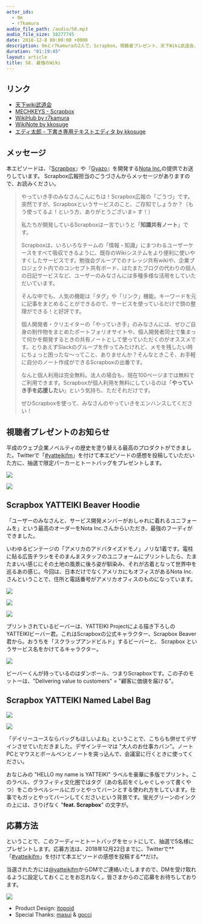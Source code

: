 ```yaml
---
actor_ids:
  - 9m
  - r7kamura
audio_file_path: /audio/58.mp3
audio_file_size: 38277745
date: 2018-12-8 00:00:00 +0900
description: 9mとr7kamuraの2人で、Scrapbox、視聴者プレゼント、天下Wiki武道会、最強のWiki、Wikiの本質、エディタ太郎などについて話しました。
duration: "01:19:45"
layout: article
title: 58. 最強のWiki
---
```


## リンク

- [天下wiki武道会](https://connpass.com/event/27643/)
- [MECHKEYS - Scrapbox](https://scrapbox.io/MECHKEYS/)
- [WikiHub by r7kamura](https://wikihub.io/)
- [WikiNote by kkosuge](https://wikinote.net/)
- [エディ太郎 - 下書き専用テキストエディタ by kkosuge](https://editaro.com/)

## メッセージ

本エピソードは、『[Scrapbox](https://scrapbox.io/)』や『[Gyazo](https://gyazo.com/)』を開発する[Nota Inc.](https://notainc.com/)の提供でお送りしています。
Scrapbox広報担当のごうづさんからメッセージがありますので、お読みください。
  
> やっていき手のみなさんこんにちは！Scrapbox広報の「ごうづ」です。 突然ですが、Scrapboxというサービスのこと、ご存知でしょうか？（もう使ってるよ！という方、ありがとうございま> す！）  
> 
> 私たちが開発しているScrapboxは一言でいうと「**知識共有ノート**」です。  
>   
> Scrapboxは、いろいろなチームの「情報・知識」にまつわるユーザーケースをすべて吸収できるように、既存のWikiシステムをより便利に使いやすくしたサービスです。勉強会グループでのナレッジ共有wikiや、企業プロジェクト内でのコンセプト共有ボード、はたまたブログの代わりの個人の日記サービスなど、ユーザーのみなさんには多種多様な活用をしていただいています。  
>   
> そんな中でも、人気の機能は「タグ」や「リンク」機能。キーワードを元に記事をまとめることができるので、サービスを使っているだけで頭の整理ができる！と好評です。  
>   
> 個人開発者・クリエイターの「やっていき手」のみなさんには、ぜひご自身の制作物をまとめたポートフォリオサイトや、個人開発者同士で集まって何かを開発するときの共有ノートとして使っていただくのがオススメです。とりあえずSlackのグループを作ってみたけれど、メモを残したい時にちょっと困ったな〜ってこと、ありませんか？そんなときこそ、お手軽に自分のノート作成ができるScrapboxの出番です。 
> 
> なんと個人利用は完全無料。法人の場合も、現在100ページまでは無料でご利用できます。Scrapboxが個人利用を無料にしているのは「**やっていき手を応援したい**」という気持ち、ただそれだけです。 
>   
> ぜひScrapboxを使って、みなさんのやっていきをエンハンスしてください！  

## 視聴者プレゼントのお知らせ

平成のウェブ企業ノベルティの歴史を塗り替える最高のプロダクトができました。Twitterで「[#yatteikifm](https://twitter.com/search?q=%23yatteikifm)」を付けて本エピソードの感想を投稿していただいた方に、抽選で限定パーカーとトートバッグをプレゼントします。

![](/images/slideshows/58/sb1.png)

![](/images/slideshows/58/sb2.png)

## Scrapbox YATTEIKI Beaver Hoodie

「ユーザーのみなさんと、サービス開発メンバーがおしゃれに着れるユニフォームを」という最高のオーダーをNota Inc.さんからいただき、最強のフーディができました。

いわゆるビンテージの「アメリカのアドバタイズドモノ」ノリな1着です。電柱に貼る広告チラシをそのまんまスタッフのユニフォームにプリントしたら、たまたまいい感じにその土地の風景に後ろ姿が馴染み、それが古着となって世界中を巡るあの感じ。今回は、日本だけでなくアメリカにもオフィスがあるNota Inc.さんということで、住所と電話番号がアメリカオフィスのものになっています。

![](/images/slideshows/58/sb3.png)

![](/images/slideshows/58/sb4.png)

![](/images/slideshows/58/sb7.png)
  
プリントされているビーバーは、YATTEIKI Projectによる描き下ろしのYATTEIKIビーバー君。これはScrapboxの公式キャラクター、Scrapbox Beaver君から。おうちを「スクラップアンドビルド」するビーバーと、 Scrapbox というサービス名をかけてるキャラクター。

![](/images/slideshows/58/sbb.png)

ビーバーくんが持っているのはダンボール、つまりScrapboxです。この子のモットーは、"Delivering value to customers" = "顧客に価値を届ける"。
  
## Scrapbox YATTEIKI Named Label Bag

![](/images/slideshows/58/sb6.png)

![](/images/slideshows/58/sb5.png)

「デイリーユースならバッグもほしいよね」ということで、こちらも併せてデザインさせていただきました。デザインテーマは "大人のお仕事カバン"。ノートPCとマウスとボールペンとノートを突っ込んで、会議室に行くときに使ってください。
  
おなじみの "HELLO my name is YATTEIKI" ラベルを豪華に多版でプリント。このラベル、グラフィティ文化圏ではタグ（あの名前をぐしゃぐしゃって書くやつ）をこのラベルシールにガッとやってバーンとする使われ方をしています。仕事でもガッとやってバーンしてくださいという背景です。蛍光グリーンのインクの上には、さりげなく "**feat. Scrapbox**" の文字が。  
  
## 応募方法

ということで、このフーディーとトートバッグをセットにして、抽選で5名様にプレゼントします。応募方法は、2018年12月22日までに、Twitterで**「[#yatteikifm](https://twitter.com/search?q=%23yatteikifm)」を付けて本エピソードの感想を投稿する**だけ。

当選された方には[@yatteikifm](https://twitter.com/yatteikifm)からDMでご連絡いたしますので、DMを受け取れるように設定しておくことをお忘れなく。皆さまからのご応募をお待ちしております。

![](/images/slideshows/58/masui.png)

- Product Design: [itopoid](https://twitter.com/itopoid)
- Special Thanks: [masui](https://twitter.com/masui) & [gocci](https://twitter.com/kanapon_i)  
